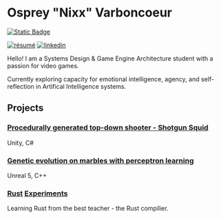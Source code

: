 # Osprey "Nixx" Varboncoeur
[![Static Badge](https://img.shields.io/badge/Game%20Projects-maker?logo=unrealengine&labelColor=%23498cad&color=%23b900ff)
](https://www.docnosv.com/)

[![résumé](https://img.shields.io/static/v1?&color=ccff90&label=&labelColor=424242&logo=libreoffice&logoColor=fff&message=résumé&&style=flat-square)](./_Current-Resume.pdf)
[![linkedin](https://img.shields.io/static/v1?&color=2867b2&label=&labelColor=424242&logo=linkedin&logoColor=fff&message=linkedin&&style=flat-square)](https://www.linkedin.com/in/harmonixsymphony/)

Hello! I am a Systems Design & Game Engine Architecture student with a passion for video games.

Currently exploring capacity for emotional intelligence, agency, and self-reflection in Artifical Intelligence systems.


## Projects
### [Procedurally generated top-down shooter - Shotgun Squid](https://github.com/DocNos/NosEngine) 
Unity, C#
### [Genetic evolution on marbles with perceptron learning](https://github.com/DocNos/GeneticEvolution_PLA-Marbles)
Unreal 5, C++
### [Rust](https://github.com/DocNos/rpsBot) [Experiments](https://github.com/DocNos/NosEngine)
Learning Rust from the best teacher - the Rust compilier.
